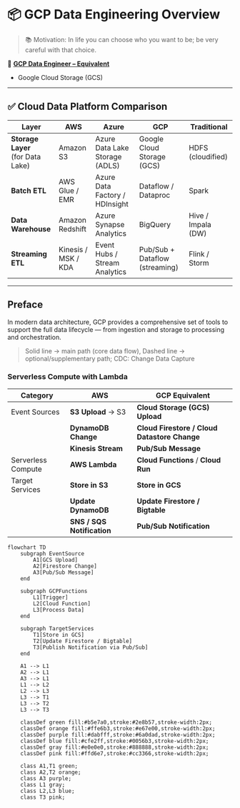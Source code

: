 # 📦 GCP Data Engineering Overview

> 📚 Motivation: In life you can choose who you want to be; be very careful with that choice.

🌅 [**GCP Data Engineer – Equivalent**](https://cloud.google.com/certification)

- Google Cloud Storage (GCS)

---

## ✅ Cloud Data Platform Comparison

| **Layer**        | AWS                           | Azure                              | GCP                               | Traditional          |
|------------------|-------------------------------|------------------------------------|-----------------------------------|----------------------|
| **Storage Layer** <br> (for Data Lake)    | Amazon S3                     | Azure Data Lake Storage (ADLS)     | Google Cloud Storage (GCS)        | HDFS (cloudified)    |
| **Batch ETL**    | AWS Glue / EMR                | Azure Data Factory / HDInsight     | Dataflow / Dataproc               | Spark                |
| **Data Warehouse** | Amazon Redshift             | Azure Synapse Analytics            | BigQuery                          | Hive / Impala (DW)   |
| **Streaming ETL**| Kinesis / MSK / KDA           | Event Hubs / Stream Analytics      | Pub/Sub + Dataflow (streaming)    | Flink / Storm        |

---

## Preface

In modern data architecture, GCP provides a comprehensive set of tools to support the full data lifecycle — from ingestion and storage to processing and orchestration. 

> Solid line → main path (core data flow), Dashed line → optional/supplementary path; CDC: Change Data Capture


### Serverless Compute with Lambda

| **Category**         | **AWS**                    | **GCP Equivalent**                           |
| -------------------- | -------------------------- | -------------------------------------------- |
| Event Sources | **S3 Upload** → S3         | **Cloud Storage (GCS) Upload**               |
|                      | **DynamoDB Change**        | **Cloud Firestore / Cloud Datastore Change** |
|                      | **Kinesis Stream**         | **Pub/Sub Message**                          |
| Serverless Compute   | **AWS Lambda**             | **Cloud Functions** / **Cloud Run**          |
| Target Services  | **Store in S3**            | **Store in GCS**                             |
|                      | **Update DynamoDB**        | **Update Firestore / Bigtable**              |
|                      | **SNS / SQS Notification** | **Pub/Sub Notification**                     |

```mermaid
flowchart TD
    subgraph EventSource
        A1[GCS Upload]
        A2[Firestore Change]
        A3[Pub/Sub Message]
    end

    subgraph GCPFunctions
        L1[Trigger]
        L2[Cloud Function]
        L3[Process Data]
    end

    subgraph TargetServices
        T1[Store in GCS]
        T2[Update Firestore / Bigtable]
        T3[Publish Notification via Pub/Sub]
    end

    A1 --> L1
    A2 --> L1
    A3 --> L1
    L1 --> L2
    L2 --> L3
    L3 --> T1
    L3 --> T2
    L3 --> T3

    classDef green fill:#b5e7a0,stroke:#2e8b57,stroke-width:2px;
    classDef orange fill:#ffe6b3,stroke:#e67e00,stroke-width:2px;
    classDef purple fill:#dabfff,stroke:#6a0dad,stroke-width:2px;
    classDef blue fill:#cfe2ff,stroke:#0056b3,stroke-width:2px;
    classDef gray fill:#e0e0e0,stroke:#888888,stroke-width:2px;
    classDef pink fill:#ffd6e7,stroke:#cc3366,stroke-width:2px;

    class A1,T1 green;
    class A2,T2 orange;
    class A3 purple;
    class L1 gray;
    class L2,L3 blue;
    class T3 pink;
```